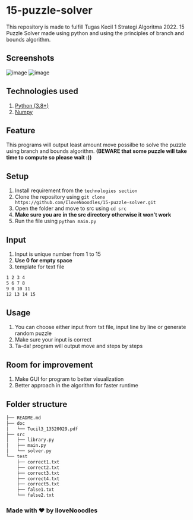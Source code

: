 # 15-puzzle-solver

This repository is made to fulfill Tugas Kecil 1 Strategi Algoritma 2022. 15 Puzzle Solver made using python and using the principles of branch and bounds algorithm.

## Screenshots

![image](https://user-images.githubusercontent.com/63847012/161382493-215cd9f9-a91d-4186-9373-ab3966eca344.png)
![image](https://user-images.githubusercontent.com/63847012/161382521-0192b86c-f1d0-4e07-9f05-8b133e813936.png)

## Technologies used

1. [Python (3.8+)](https://www.python.org/)
2. [Numpy](https://numpy.org/)

## Feature

This programs will output least amount move possilbe to solve the puzzle using branch and bounds algorithm. **(BEWARE that some puzzle will take time to compute so please wait :))**

## Setup

1. Install requirement from the `technologies section`
2. Clone the repository using `git clone https://github.com/IloveNooodles/15-puzzle-solver.git`
3. Open the folder and move to src using `cd src`
4. **Make sure you are in the src directory otherwise it won't work**
5. Run the file using `python main.py`

## Input

1. Input is unique number from 1 to 15
2. **Use 0 for empty space**
3. template for text file

```md
1 2 3 4
5 6 7 8
9 0 10 11
12 13 14 15
```

## Usage

1. You can choose either input from txt file, input line by line or generate random puzzle
2. Make sure your input is correct
3. Ta-da! program will output move and steps by steps

## Room for improvement

1. Make GUI for program to better visualization
2. Better approach in the algorithm for faster runtime

## Folder structure

```md
├── README.md
├── doc
│   └── Tucil3_13520029.pdf       
├── src
│   ├── library.py
│   ├── main.py
│   └── solver.py
└── test
    ├── correct1.txt
    ├── correct2.txt
    ├── correct3.txt
    ├── correct4.txt
    ├── correct5.txt
    ├── false1.txt
    └── false2.txt
```
### Made with ❤ by IloveNooodles

